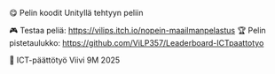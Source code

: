 😋 Pelin koodit Unityllä tehtyyn peliin

🎮 Testaa peliä: https://vilips.itch.io/nopein-maailmanpelastus
🏆 Pelin pistetaulukko: https://github.com/ViLP357/Leaderboard-ICTpaattotyo

🦊 ICT-päättötyö Viivi 9M 2025

